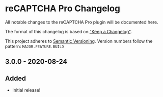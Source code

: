 # reCAPTCHA Pro Changelog

All notable changes to the reCAPTCHA Pro plugin will be documented here.

The format of this changelog is based on ["Keep a Changelog"](http://keepachangelog.com/).

This project adheres to [Semantic Versioning](http://semver.org/). Version numbers follow the pattern: `MAJOR.FEATURE.BUILD`


## 3.0.0 - 2020-08-24

## Added
 
- Initial release!
